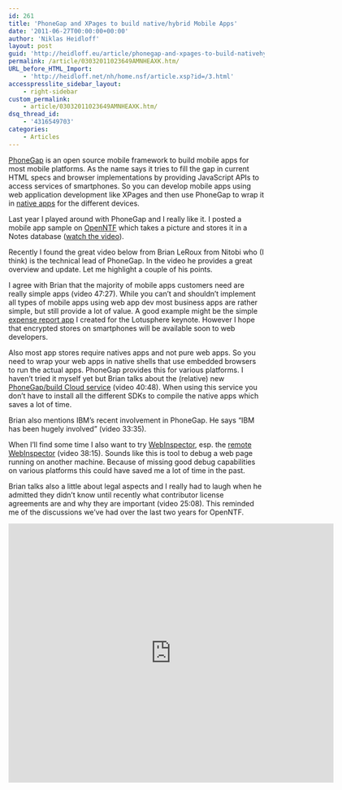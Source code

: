 ```yaml
---
id: 261
title: 'PhoneGap and XPages to build native/hybrid Mobile Apps'
date: '2011-06-27T00:00:00+00:00'
author: 'Niklas Heidloff'
layout: post
guid: 'http://heidloff.eu/article/phonegap-and-xpages-to-build-nativehybrid-mobile-apps/'
permalink: /article/03032011023649AMNHEAXK.htm/
URL_before_HTML_Import:
    - 'http://heidloff.net/nh/home.nsf/article.xsp?id=/3.html'
accesspresslite_sidebar_layout:
    - right-sidebar
custom_permalink:
    - article/03032011023649AMNHEAXK.htm/
dsq_thread_id:
    - '4316549703'
categories:
    - Articles
---
```


 [PhoneGap](http://www.phonegap.com/) is an open source mobile framework to build mobile apps for most mobile platforms. As the name says it tries to fill the gap in current HTML specs and browser implementations by providing JavaScript APIs to access services of smartphones. So you can develop mobile apps using web application development like XPages and then use PhoneGap to wrap it in [native apps](http://www.phonegap.com/about) for the different devices.

 Last year I played around with PhoneGap and I really like it. I posted a mobile app sample on [OpenNTF](http://mobilecontrols.openntf.org/) which takes a picture and stores it in a Notes database ([watch the video](http://www.youtube.com/watch?v=M2DsAuAojnE)).

 Recently I found the great video below from Brian LeRoux from Nitobi who (I think) is the technical lead of PhoneGap. In the video he provides a great overview and update. Let me highlight a couple of his points.

 I agree with Brian that the majority of mobile apps customers need are really simple apps (video 47:27). While you can’t and shouldn’t implement all types of mobile apps using web app dev most business apps are rather simple, but still provide a lot of value. A good example might be the simple [expense report app](http://www.openntf.org/Projects/pmt.nsf/EAAC8F87F717745086257829005806BB/%24file/OGSXPagesMobile.swf) I created for the Lotusphere keynote. However I hope that encrypted stores on smartphones will be available soon to web developers.

 Also most app stores require natives apps and not pure web apps. So you need to wrap your web apps in native shells that use embedded browsers to run the actual apps. PhoneGap provides this for various platforms. I haven’t tried it myself yet but Brian talks about the (relative) new [PhoneGap/build Cloud service](https://build.phonegap.com/) (video 40:48). When using this service you don’t have to install all the different SDKs to compile the native apps which saves a lot of time.

 Brian also mentions IBM’s recent involvement in PhoneGap. He says “IBM has been hugely involved” (video 33:35).

 When I’ll find some time I also want to try [WebInspector](https://trac.webkit.org/wiki/WebInspector), esp. the [remote WebInspector](http://muellerware.org/papers/weinre/manual.html) (video 38:15). Sounds like this is tool to debug a web page running on another machine. Because of missing good debug capabilities on various platforms this could have saved me a lot of time in the past.

 Brian talks also a little about legal aspects and I really had to laugh when he admitted they didn’t know until recently what contributor license agreements are and why they are important (video 25:08). This reminded me of the discussions we’ve had over the last two years for OpenNTF.

<iframe allowfullscreen="" frameborder="0" height="510" src="http://www.youtube.com/embed/RtmO34fD-PY?rel=0" title="YouTube video player" width="640"></iframe>